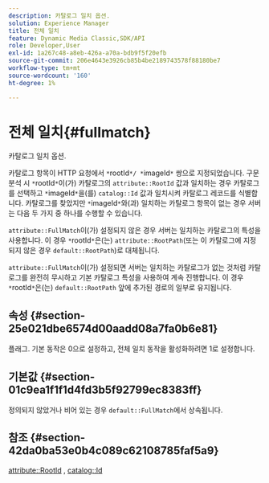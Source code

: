 ```yaml
---
description: 카탈로그 일치 옵션.
solution: Experience Manager
title: 전체 일치
feature: Dynamic Media Classic,SDK/API
role: Developer,User
exl-id: 1a267c48-a8eb-426a-a70a-bdb9f5f20efb
source-git-commit: 206e4643e3926cb85b4be2189743578f88180be7
workflow-type: tm+mt
source-wordcount: '160'
ht-degree: 1%

---
```


# 전체 일치{#fullmatch}

카탈로그 일치 옵션.

카탈로그 항목이 HTTP 요청에서 `*`rootId`*/ *`imageId`*` 쌍으로 지정되었습니다. 구문 분석 시 `*`rootId`*`이(가) 카탈로그의 `attribute::RootId` 값과 일치하는 경우 카탈로그를 선택하고 `*`imageId`*`을(를) `catalog::Id` 값과 일치시켜 카탈로그 레코드를 식별합니다. 카탈로그를 찾았지만 `*`imageId`*`와(과) 일치하는 카탈로그 항목이 없는 경우 서버는 다음 두 가지 중 하나를 수행할 수 있습니다.

`attribute::FullMatch`이(가) 설정되지 않은 경우 서버는 일치하는 카탈로그의 특성을 사용합니다. 이 경우 `*`rootId`*`은(는) `attribute::RootPath`(또는 이 카탈로그에 지정되지 않은 경우 `default::RootPath`)로 대체됩니다.

`attribute::FullMatch`이(가) 설정되면 서버는 일치하는 카탈로그가 없는 것처럼 카탈로그를 완전히 무시하고 기본 카탈로그 특성을 사용하여 계속 진행합니다. 이 경우 `*`rootId`*`은(는) `default::RootPath` 앞에 추가된 경로의 일부로 유지됩니다.

## 속성 {#section-25e021dbe6574d00aadd08a7fa0b6e81}

플래그. 기본 동작은 0으로 설정하고, 전체 일치 동작을 활성화하려면 1로 설정합니다.

## 기본값 {#section-01c9ea1f1f1d4fd3b5f92799ec8383ff}

정의되지 않았거나 비어 있는 경우 `default::FullMatch`에서 상속됩니다.

## 참조 {#section-42da0ba53e0b4c089c62108785faf5a9}

[attribute::RootId](../../../../../is-api/image-catalog/image-serving-api-ref/c-image-catalog-reference/c-attributes-reference/r-rootid.md#reference-13653312925e4a08b90f99961d53f546) , [catalog::Id](/help/aem-is-ir-api/is-api/image-catalog/image-serving-api-ref/c-image-catalog-reference/c-image-svg-data-reference/c-image-data-reference/r-id-cat.md)
